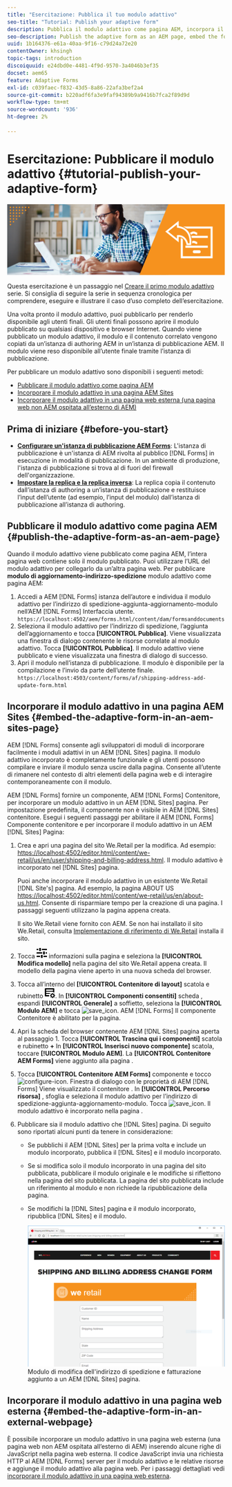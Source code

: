 ```yaml
---
title: "Esercitazione: Pubblica il tuo modulo adattivo"
seo-title: "Tutorial: Publish your adaptive form"
description: Pubblica il modulo adattivo come pagina AEM, incorpora il modulo in una pagina AEM Sites o incorpora il modulo adattivo in una pagina web esterna
seo-description: Publish the adaptive form as an AEM page, embed the form to an AEM Sites page, or embed the adaptive form in an external webpage
uuid: 1b164376-e61a-40aa-9f16-c79d24a72e20
contentOwner: khsingh
topic-tags: introduction
discoiquuid: e24dbd0e-4481-4f9d-9570-3a4046b3ef35
docset: aem65
feature: Adaptive Forms
exl-id: c039faec-f832-43d5-8a86-22afa3bef2a4
source-git-commit: b220adf6fa3e9faf94389b9a9416b7fca2f89d9d
workflow-type: tm+mt
source-wordcount: '936'
ht-degree: 2%

---
```


# Esercitazione: Pubblicare il modulo adattivo {#tutorial-publish-your-adaptive-form}

![](do-not-localize/13-publish-your-adaptive-form-small.png)

Questa esercitazione è un passaggio nel [Creare il primo modulo adattivo](https://helpx.adobe.com/it/experience-manager/6-3/forms/using/create-your-first-adaptive-form.html) serie. Si consiglia di seguire la serie in sequenza cronologica per comprendere, eseguire e illustrare il caso d’uso completo dell’esercitazione.

Una volta pronto il modulo adattivo, puoi pubblicarlo per renderlo disponibile agli utenti finali. Gli utenti finali possono aprire il modulo pubblicato su qualsiasi dispositivo e browser Internet. Quando viene pubblicato un modulo adattivo, il modulo e il contenuto correlato vengono copiati da un’istanza di authoring AEM in un’istanza di pubblicazione AEM. Il modulo viene reso disponibile all’utente finale tramite l’istanza di pubblicazione.

Per pubblicare un modulo adattivo sono disponibili i seguenti metodi:

* [Pubblicare il modulo adattivo come pagina AEM](../../forms/using/publish-your-adaptive-form.md#publish-the-adaptive-form-as-an-aem-page)
* [Incorporare il modulo adattivo in una pagina AEM Sites](#embed-the-adaptive-form-in-an-aem-sites-page)
* [Incorporare il modulo adattivo in una pagina web esterna (una pagina web non AEM ospitata all’esterno di AEM)](../../forms/using/publish-your-adaptive-form.md)

## Prima di iniziare {#before-you-start}

* **[Configurare un&#39;istanza di pubblicazione AEM Forms](https://helpx.adobe.com/it/experience-manager/6-3/forms/using/installing-configuring-aem-forms-osgi.html)**: L&#39;istanza di pubblicazione è un&#39;istanza di AEM rivolta al pubblico [!DNL Forms] in esecuzione in modalità di pubblicazione. In un ambiente di produzione, l&#39;istanza di pubblicazione si trova al di fuori del firewall dell&#39;organizzazione.
* **[Impostare la replica e la replica inversa](https://helpx.adobe.com/experience-manager/6-3/help/sites-deploying/replication.html)**: La replica copia il contenuto dall’istanza di authoring a un’istanza di pubblicazione e restituisce l’input dell’utente (ad esempio, l’input del modulo) dall’istanza di pubblicazione all’istanza di authoring.

## Pubblicare il modulo adattivo come pagina AEM {#publish-the-adaptive-form-as-an-aem-page}

Quando il modulo adattivo viene pubblicato come pagina AEM, l’intera pagina web contiene solo il modulo pubblicato. Puoi utilizzare l’URL del modulo adattivo per collegarlo da un’altra pagina web. Per pubblicare **modulo di aggiornamento-indirizzo-spedizione** modulo adattivo come pagina AEM:

1. Accedi a AEM [!DNL Forms] istanza dell’autore e individua il modulo adattivo per l’indirizzo di spedizione-aggiunta-aggiornamento-modulo nell’AEM [!DNL Forms] Interfaccia utente.
   `https://localhost:4502/aem/forms.html/content/dam/formsanddocuments`
1. Seleziona il modulo adattivo per l’indirizzo di spedizione, l’aggiunta dell’aggiornamento e tocca **[!UICONTROL Pubblica]**. Viene visualizzata una finestra di dialogo contenente le risorse correlate al modulo adattivo. Tocca **[!UICONTROL Pubblica]**. Il modulo adattivo viene pubblicato e viene visualizzata una finestra di dialogo di successo.
1. Apri il modulo nell’istanza di pubblicazione. Il modulo è disponibile per la compilazione e l’invio da parte dell’utente finale.
   `https://localhost:4503/content/forms/af/shipping-address-add-update-form.html`

## Incorporare il modulo adattivo in una pagina AEM Sites {#embed-the-adaptive-form-in-an-aem-sites-page}

AEM [!DNL Forms] consente agli sviluppatori di moduli di incorporare facilmente i moduli adattivi in un AEM [!DNL Sites] pagina. Il modulo adattivo incorporato è completamente funzionale e gli utenti possono compilare e inviare il modulo senza uscire dalla pagina. Consente all’utente di rimanere nel contesto di altri elementi della pagina web e di interagire contemporaneamente con il modulo.

AEM [!DNL Forms] fornire un componente, AEM [!DNL Forms] Contenitore, per incorporare un modulo adattivo in un AEM [!DNL Sites] pagina. Per impostazione predefinita, il componente non è visibile in AEM [!DNL Sites] contenitore. Esegui i seguenti passaggi per abilitare il AEM [!DNL Forms] Componente contenitore e per incorporare il modulo adattivo in un AEM [!DNL Sites] Pagina:

1. Crea e apri una pagina del sito We.Retail per la modifica. Ad esempio: [https://localhost:4502/editor.html/content/we-retail/us/en/user/shipping-and-billing-address.html](https://localhost:4502/editor.html/content/we-retail/us/en/user/shipping-and-billing-address.html). Il modulo adattivo è incorporato nel [!DNL Sites] pagina.

   Puoi anche incorporare il modulo adattivo in un esistente We.Retail [!DNL Site's] pagina. Ad esempio, la pagina ABOUT US [https://localhost:4502/editor.html/content/we-retail/us/en/about-us.html](https://localhost:4502/editor.html/content/we-retail/us/en/about-us.html). Consente di risparmiare tempo per la creazione di una pagina. I passaggi seguenti utilizzano la pagina appena creata.

   Il sito We.Retail viene fornito con AEM. Se non hai installato il sito We.Retail, consulta [Implementazione di riferimento di We.Retail](https://helpx.adobe.com/experience-manager/6-3/help/sites-developing/we-retail.html) installa il sito.

1. Tocca ![proprietà](assets/properties.png) informazioni sulla pagina e seleziona la **[!UICONTROL Modifica modello]** nella pagina del sito We.Retail appena creata. Il modello della pagina viene aperto in una nuova scheda del browser.
1. Tocca all’interno del **[!UICONTROL Contenitore di layout]** scatola e rubinetto ![alimentazione](assets/feedmanagement.png). In **[!UICONTROL Componenti consentiti]** scheda , espandi **[!UICONTROL Generale]** a soffietto, seleziona la **[!UICONTROL Modulo AEM]** e tocca ![save_icon](assets/save_icon.svg). AEM [!DNL Forms] Il componente Contenitore è abilitato per la pagina.

1. Apri la scheda del browser contenente AEM [!DNL Sites] pagina aperta al passaggio 1. Tocca **[!UICONTROL Trascina qui i componenti]** scatola e rubinetto **+** In **[!UICONTROL Inserisci nuovo componente]** scatola, toccare **[!UICONTROL Modulo AEM]**. La **[!UICONTROL Contenitore AEM Forms]** viene aggiunto alla pagina .
1. Tocca **[!UICONTROL Contenitore AEM Forms]** componente e tocco ![configure-icon](assets/configure-icon.svg). Finestra di dialogo con le proprietà di AEM [!DNL Forms] Viene visualizzato il contenitore . In **[!UICONTROL Percorso risorsa]** , sfoglia e seleziona il modulo adattivo per l’indirizzo di spedizione-aggiunta-aggiornamento-modulo. Tocca ![save_icon](assets/save_icon.svg). Il modulo adattivo è incorporato nella pagina .
1. Pubblicare sia il modulo adattivo che [!DNL Sites] pagina. Di seguito sono riportati alcuni punti da tenere in considerazione:

   * Se pubblichi il AEM [!DNL Sites] per la prima volta e include un modulo incorporato, pubblica il [!DNL Sites] e il modulo incorporato.
   * Se si modifica solo il modulo incorporato in una pagina del sito pubblicata, pubblicare il modulo originale e le modifiche si riflettono nella pagina del sito pubblicata. La pagina del sito pubblicata include un riferimento al modulo e non richiede la ripubblicazione della pagina.
   * Se modifichi la [!DNL Sites] pagina e il modulo incorporato, ripubblica [!DNL Sites] e il modulo.

      ![embed-in-aem-sites](assets/embed-in-aem-sites.png)
   Modulo di modifica dell&#39;indirizzo di spedizione e fatturazione aggiunto a un AEM [!DNL Sites] pagina.

## Incorporare il modulo adattivo in una pagina web esterna {#embed-the-adaptive-form-in-an-external-webpage}

È possibile incorporare un modulo adattivo in una pagina web esterna (una pagina web non AEM ospitata all’esterno di AEM) inserendo alcune righe di JavaScript nella pagina web esterna. Il codice JavaScript invia una richiesta HTTP al AEM [!DNL Forms] server per il modulo adattivo e le relative risorse e aggiunge il modulo adattivo alla pagina web. Per i passaggi dettagliati vedi [incorporare il modulo adattivo in una pagina web esterna](/help/forms/using/embed-adaptive-form-external-web-page.md).
